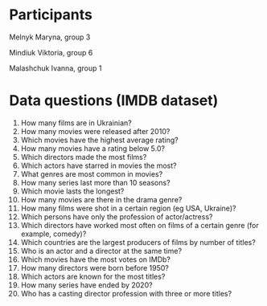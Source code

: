 # Participants

Melnyk Maryna, group 3

Mindiuk Viktoria, group 6

Malashchuk Ivanna, group 1

# Data questions (IMDB dataset)

1. How many films are in Ukrainian?
2. How many movies were released after 2010?
3. Which movies have the highest average rating?
4. How many movies have a rating below 5.0?
5. Which directors made the most films?
6. Which actors have starred in movies the most?
7. What genres are most common in movies?
8. How many series last more than 10 seasons?
9. Which movie lasts the longest?
10. How many movies are there in the drama genre?
11. How many films were shot in a certain region (eg USA, Ukraine)?
12. Which persons have only the profession of actor/actress?
13. Which directors have worked most often on films of a certain genre (for example, comedy)?
14. Which countries are the largest producers of films by number of titles?
15. Who is an actor and a director at the same time?
16. Which movies have the most votes on IMDb?
17. How many directors were born before 1950?
18. Which actors are known for the most titles?
19. How many series have ended by 2020?
20. Who has a casting director profession with three or more titles?
